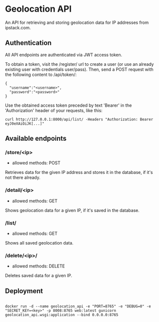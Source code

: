 # Geolocation API
An API for retrieving and storing geolocation data for IP addresses from ipstack.com.
## Authentication
All API endpoints are authenticated via JWT access token.

To obtain a token, visit the /register/ url to create a user (or use an already existing user with credentials user/pass).
Then, send a POST request with the following content to /api/token/:
```
{
  "username":"<username>",
  "password":"<password>"
}
```
Use the obtained access token preceded by text 'Bearer' in the 'Authorization' header of your requests, like this:
```
curl http://127.0.0.1:8000/api/list/ -Headers "Authorization: Bearer eyJ0eXAiOiJK[...]"
```
## Available endpoints
### /store/\<ip>
* allowed methods: POST

Retrieves data for the given IP address and stores it in the database, if it's not there already.
### /detail/\<ip>
* allowed methods: GET

Shows geolocation data for a given IP, if it's saved in the database.
### /list/
* allowed methods: GET

Shows all saved geolocation data.

### /delete/\<ip>/
* allowed methods: DELETE

Deletes saved data for a given IP.

## Deployment

```

docker run -d --name geolocation_api -e "PORT=8765" -e "DEBUG=0" -e "SECRET_KEY=<key>" -p 8008:8765 web:latest gunicorn geolocation_api.wsgi:application --bind 0.0.0.0:8765
```
 
